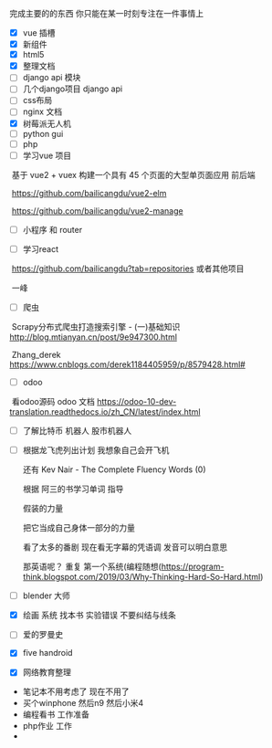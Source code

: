 完成主要的的东西 你只能在某一时刻专注在一件事情上

- [x] vue 插槽
- [x] 新组件
- [x] html5
- [x] 整理文档
- [ ] django api 模块
- [ ] 几个django项目 django api
- [ ] css布局
- [ ] nginx 文档
- [x] 树莓派无人机
- [ ] python gui 
- [ ] php
- [ ] 学习vue 项目

​	基于 vue2 + vuex 构建一个具有 45 个页面的大型单页面应用 前后端

​	https://github.com/bailicangdu/vue2-elm

​	https://github.com/bailicangdu/vue2-manage

- [ ] 小程序 和 router

- [ ] 学习react

​	https://github.com/bailicangdu?tab=repositories 或者其他项目

​	一峰

- [ ] 爬虫

​	Scrapy分布式爬虫打造搜索引擎 - (一)基础知识 http://blog.mtianyan.cn/post/9e947300.html

​	Zhang_derek https://www.cnblogs.com/derek1184405959/p/8579428.html#

- [ ] odoo

​	看odoo源码 odoo 文档 https://odoo-10-dev-translation.readthedocs.io/zh_CN/latest/index.html








- [ ] 了解比特币 机器人 股市机器人

- [ ] 根据龙飞虎列出计划  我想象自己会开飞机

  还有 Kev Nair - The Complete Fluency Words (0)

  根据 阿三的书学习单词 指导

  假装的力量

  把它当成自己身体一部分的力量

  看了太多的番剧  现在看无字幕的凭语调 发音可以明白意思 

  那英语呢？ 重复 第一个系统(编程随想(<https://program-think.blogspot.com/2019/03/Why-Thinking-Hard-So-Hard.html>)

- [ ] blender 大师

- [x] 绘画  系统 找本书 实验错误 不要纠结与线条

- [ ] 爱的罗曼史 

- [x] five handroid


- [x] 网络教育整理



- 笔记本不用考虑了 现在不用了
- 买个winphone  然后n9 然后小米4
- 编程看书 工作准备
- php作业 工作
- 




